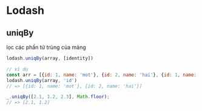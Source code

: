 # Lodash

## uniqBy

lọc các phần tử trùng của mảng

```js
lodash.uniqBy(array, [identity])
```
```js
// ví dụ
const arr = [{id: 1, name: 'mot'}, {id: 2, name: 'hai'}, {id: 1, name: 'ba'}]
lodash.uniqBy(array, 'id')
// => [{id: 1, name: 'mot'}, {id: 2, name: 'hai'}]

_.uniqBy([2.1, 1.2, 2.3], Math.floor);
// => [2.1, 1.2]
```